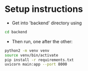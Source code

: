 # Setup instructions

* Get into 'backend' directory using

```bash
cd backend
```

* Then run, one after the other:

```bash
python2 -m venv venv
source venv/bin/activate
pip install -r requirements.txt
uvicorn main:app --port 8000
```
